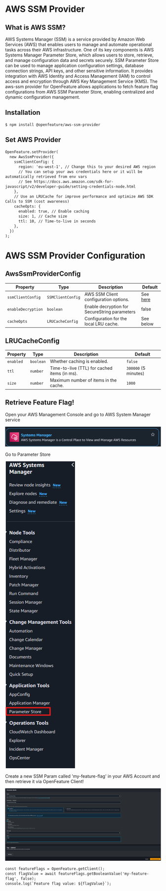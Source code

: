 # AWS SSM Provider

## What is AWS SSM?
AWS Systems Manager (SSM) is a service provided by Amazon Web Services (AWS) that enables users to manage and automate operational tasks across their AWS infrastructure. One of its key components is AWS Systems Manager Parameter Store, which allows users to store, retrieve, and manage configuration data and secrets securely.
SSM Parameter Store can be used to manage application configuration settings, database connection strings, API keys, and other sensitive information. It provides integration with AWS Identity and Access Management (IAM) to control access and encryption through AWS Key Management Service (KMS).
The aws-ssm provider for OpenFeature allows applications to fetch feature flag configurations from AWS SSM Parameter Store, enabling centralized and dynamic configuration management.

## Installation

```
$ npm install @openfeature/aws-ssm-provider
```

## Set AWS Provider

```
OpenFeature.setProvider(
  new AwsSsmProvider({
    ssmClientConfig: {
      region: 'eu-west-1', // Change this to your desired AWS region
      // You can setup your aws credentials here or it will be automatically retrieved from env vars
      // See https://docs.aws.amazon.com/sdk-for-javascript/v2/developer-guide/setting-credentials-node.html
    },
    // Use an LRUCache for improve performance and optimize AWS SDK Calls to SSM (cost awareness)
    cacheOpts: {
      enabled: true, // Enable caching
      size: 1, // Cache size
      ttl: 10, // Time-to-live in seconds
    },
  })
);
```

# AWS SSM Provider Configuration

## AwsSsmProviderConfig

| Property         | Type               | Description                                  | Default |
|-----------------|--------------------|----------------------------------------------|---------|
| `ssmClientConfig` | `SSMClientConfig` | AWS SSM Client configuration options.       | See [here](https://docs.aws.amazon.com/AWSJavaScriptSDK/v3/latest/client/ssm/)    |
| `enableDecryption`      | `boolean`   | Enable decryption for SecureString parameters      | false |
| `cacheOpts`      | `LRUCacheConfig`   | Configuration for the local LRU cache.      | See below |

## LRUCacheConfig

| Property  | Type    | Description                                    | Default |
|-----------|--------|------------------------------------------------|---------|
| `enabled` | `boolean` | Whether caching is enabled.                 | `false`  |
| `ttl`     | `number`  | Time-to-live (TTL) for cached items (in ms). | `300000` (5 minutes) |
| `size`    | `number`  | Maximum number of items in the cache.       | `1000`  |




## Retrieve Feature Flag!

Open your AWS Management Console and go to AWS System Manager service  

![SSM-Menu](../../../assets/aws-ssm/search.png)  

Go to Parameter Store  

![Parameter-Store](../../../assets/aws-ssm/ssm-menu.png)  

Create a new SSM Param called 'my-feature-flag' in your AWS Account and then retrieve it via OpenFeature Client!  

![Create-Param](../../../assets/aws-ssm/create-param.png)  

```
const featureFlags = OpenFeature.getClient();
const flagValue = await featureFlags.getBooleanValue('my-feature-flag', false);
console.log(`Feature flag value: ${flagValue}`);
```
